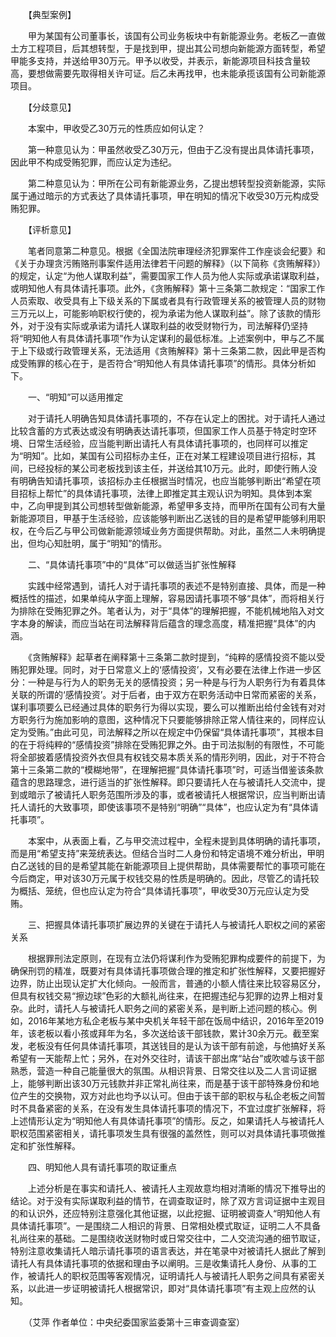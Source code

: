 　　【典型案例】

　　甲为某国有公司董事长，该国有公司业务板块中有新能源业务。老板乙一直做土方工程项目，后其想转型，于是找到甲，提出其公司想向新能源方面转型，希望甲能多支持，并送给甲30万元。甲予以收受，并表示，新能源项目科技含量较高，要想做需要先取得相关许可证。后乙未再找甲，也未能承揽该国有公司新能源项目。

　　【分歧意见】

　　本案中，甲收受乙30万元的性质应如何认定？

　　第一种意见认为：甲虽然收受乙30万元，但由于乙没有提出具体请托事项，因此甲不构成受贿犯罪，而应认定为违纪。

　　第二种意见认为：甲所在公司有新能源业务，乙提出想转型投资新能源，实际属于通过暗示的方式表达了具体请托事项，甲在明知的情况下收受30万元构成受贿犯罪。

　　【评析意见】

　　笔者同意第二种意见。根据《全国法院审理经济犯罪案件工作座谈会纪要》和《关于办理贪污贿赂刑事案件适用法律若干问题的解释》（以下简称《贪贿解释》）的规定，认定“为他人谋取利益”，需要国家工作人员为他人实际或承诺谋取利益，或明知他人有具体请托事项。此外，《贪贿解释》第十三条第二款规定：“国家工作人员索取、收受具有上下级关系的下属或者具有行政管理关系的被管理人员的财物三万元以上，可能影响职权行使的，视为承诺为他人谋取利益”。除了该款的情形外，对于没有实际或承诺为请托人谋取利益的收受财物行为，司法解释仍坚持将“明知他人有具体请托事项”作为认定谋利的最低标准。上述案例中，甲与乙不属于上下级或行政管理关系，无法适用《贪贿解释》第十三条第二款，因此甲是否构成受贿罪的核心在于，是否符合“明知他人有具体请托事项”的情形。具体分析如下。

　　一、“明知”可以适用推定

　　对于请托人明确告知具体请托事项的，不存在认定上的困扰。对于请托人通过比较含蓄的方式表达或没有明确表达请托事项，但国家工作人员基于特定时空环境、日常生活经验，应当能判断出请托人有具体请托事项的，也同样可以推定为“明知”。比如，某国有公司招标办主任，正在对某工程建设项目进行招标，其间，已经投标的某公司老板找到该主任，并送给其10万元。此时，即使行贿人没有明确告知请托事项，该招标办主任根据当时情况，也应当能够判断出“希望在项目招标上帮忙”的具体请托事项，法律上即推定其主观认识为明知。具体到本案中，乙向甲提到其公司想转型做新能源，希望甲多支持，而甲所在国有公司有大量新能源项目，甲基于生活经验，应该能够判断出乙送钱的目的是希望甲能够利用职权，在今后乙与甲公司做新能源领域业务方面提供帮助。对此，虽然二人未明确提出，但均心知肚明，属于“明知”的情形。

　　二、“具体请托事项”中的“具体”可以做适当扩张性解释

　　实践中经常遇到，请托人对于请托事项的表述不是特别直接、具体，而是一种概括性的描述，如果单纯从字面上理解，容易因请托事项不够“具体”，而将相关行为排除在受贿犯罪之外。笔者认为，对于“具体”的理解把握，不能机械地陷入对文字本身的解读，而应当站在司法解释背后蕴含的理念高度，精准把握“具体”的内涵。

　　《贪贿解释》起草者在阐释第十三条第二款时提到，“纯粹的感情投资不能以受贿犯罪处理。同时，对于日常意义上的‘感情投资’，又有必要在法律上作进一步区分：一种是与行为人的职务无关的感情投资；另一种是与行为人职务行为有着具体关联的所谓的‘感情投资’。对于后者，由于双方在职务活动中日常而紧密的关系，谋利事项要么已经通过具体的职务行为得以实现，要么可以推断出给付金钱有对对方职务行为施加影响的意图，这种情况下只要能够排除正常人情往来的，同样应认定为受贿。”由此可见，司法解释之所以在规定中仍保留“具体请托事项”，其根本目的在于将纯粹的“感情投资”排除在受贿犯罪之外。由于司法拟制的有限性，不可能将全部披着感情投资外衣但具有权钱交易本质关系的情形列明，因此，对于不符合第十三条第二款的“模糊地带”，在理解把握“具体请托事项”时，可适当借鉴该条款蕴含的思路理念，进行适当的扩张性解释。即只要请托人在与被请托人交流中，提到或暗示了被请托人职务范围所涉及的事，或者被请托人根据常识，应当判断出请托人请托的大致事项，即使该事项不是特别“明确”“具体”，也应认定为有“具体请托事项”。

　　本案中，从表面上看，乙与甲交流过程中，全程未提到具体明确的请托事项，而是用“希望支持”来笼统表达。但结合当时二人身份和特定语境不难分析出，甲明白乙送钱的目的是希望其能在新能源项目上提供帮助，具体需要帮忙的事项可能在今后商定，甲对该30万元属于权钱交易的性质是明确的。因此，尽管乙的请托较为概括、笼统，但也应认定为符合“具体请托事项”，甲收受30万元应认定为受贿。

　　三、把握具体请托事项扩展边界的关键在于请托人与被请托人职权之间的紧密关系

　　根据罪刑法定原则，在现有立法仍将谋利作为受贿犯罪构成要件的前提下，为确保刑罚的精准，既要对有具体请托事项做合理的推定和扩张性解释，又要把握好边界，防止出现认定扩大化倾向。一般而言，普通的小额人情往来比较容易区分，但具有权钱交易“擦边球”色彩的大额礼尚往来，在把握违纪与犯罪的边界上相对复杂。此时，请托人与被请托人职务之间的紧密关系，是判断上述问题的核心。例如，2016年某地方私企老板与某中央机关年轻干部在饭局中结识，2016年至2019年，该老板以看小孩或拜年为名，多次送给该干部钱款，累计30余万元。截至案发，老板没有任何具体请托事项，其送钱目的是认为该干部有前途，与他搞好关系希望有一天能帮上忙；另外，在对外交往时，请该干部出席“站台”或吹嘘与该干部熟悉，营造一种自己能量很大的氛围。从相识背景、日常交往以及二人言词证据上，能够判断出该30万元钱款并非正常礼尚往来，而是基于该干部特殊身份和地位产生的交换物，双方对此也均予以认可。但由于该干部的职权与私企老板之间暂时不具备紧密的关系，在没有发生具体请托事项的情况下，不宜过度扩张解释，将上述情形认定为“明知他人有具体请托事项”的情形。反之，如果请托人与被请托人职权范围紧密相关，请托事项发生具有很强的盖然性，则可以对具体请托事项做推定和扩张性解释。

　　四、明知他人具有请托事项的取证重点

　　上述分析是在事实和请托人、被请托人主观故意均相对清晰的情况下推导出的结论。对于没有实际谋取利益的情节，在调查取证时，除了双方言词证据中主观目的和认识外，还应特别注意强化其他证据，以此挖掘、证明被调查人“明知他人有具体请托事项”。一是围绕二人相识的背景、日常相处模式取证，证明二人不具备礼尚往来的基础。二是围绕收送财物时或日常交往中，二人交流沟通的细节取证，特别注意收集请托人暗示请托事项的语言表达，并在笔录中对被请托人据此了解到请托人有具体请托事项的依据和理由予以阐明。三是收集请托人身份、从事的工作，被请托人的职权范围等客观情况，证明请托人与被请托人职务之间具有紧密关系，以此进一步证明被请托人根据常识，即对“具体请托事项”有主观上应然的认知。

　　（艾萍 作者单位：中央纪委国家监委第十三审查调查室）